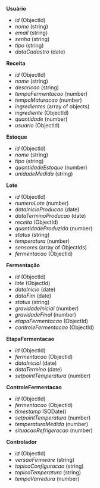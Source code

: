 **Usuário**

- _id_ (ObjectId)
- _nome_ (string)
- _email_ (string)
- _senha_ (string)
- _tipo_ (string)
- _dataCadastro_ (date)

**Receita**

- _id_ (ObjectId)
- _nome_ (string)
- _descricao_ (string)
- _tempoFermentacao_ (number)
- _tempoMaturacao_ (number)
- _ingredientes_ (array of objects)
- _ingrediente_ (ObjectId)
- _quantidade_ (number)
- _usuario_ (ObjectId)

**Estoque**

- _id_ (ObjectId)
- _nome_ (string)
- _tipo_ (string)
- _quantidadeEstoque_ (number)
- _unidadeMedida_ (string)

**Lote**

- _id_ (ObjectId)
- _numeroLote_ (number)
- _dataInicioProducao_ (date)
- _dataTerminoProducao_ (date)
- _receita_ (ObjectId)
- _quantidadeProduzida_ (number)
- _status_ (string)
- _temperatura_ (number)
- _sensores_ (array of ObjectIds)
- _fermentacao_ (ObjectId)

**Fermentação**

- _id_ (ObjectId)
- _lote_ (ObjectId)
- _dataInicio_ (date)
- _dataFim_ (date)
- _status_ (string)
- _gravidadeInicial_ (number)
- _gravidadeFinal_ (number)
- _etapaFermentacao_ (ObjectId)
- _controleFermentacao_ (ObjectId)

**EtapaFermentacao**

- _id_ (ObjectId)
- _fermentacao_ (ObjectId)
- _dataInicial_ (date)
- _dataTermino_ (date)
- _setpointTemperatura_ (number)

**ControleFermentacao**

- _id_ (ObjectId)
- _fermentacao_ (ObjectId)
- _timestamp_ ISODate()
- _setpointTemperatura_ (number)
- _temperaturaMedida_ (number)
- _situacaoRefrigeracao_ (number)

**Controlador**

- _id_ (ObjectId)
- _versaoFirmware_ (string)
- _topicoConfiguracao_ (string)
- _topicoTemperatura_ (string)
- _tempoVarredura_ (number)
